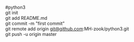 #python3  
git init  
git add README.md  
git commit -m "first commit"  
git remote add origin git@github.com:MH-zook/python3.git  
git push -u origin master  

